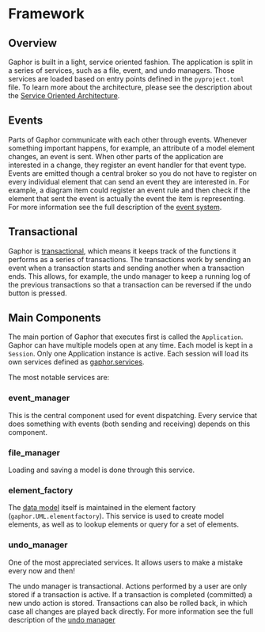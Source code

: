 # Framework

## Overview

Gaphor is built in a light, service oriented fashion. The application is split
in a series of services, such as a file, event, and undo managers. Those
services are loaded based on entry points defined in the `pyproject.toml` file.
To learn more about the architecture, please see the description about the
[Service Oriented Architecture](service_oriented.md).

## Events

Parts of Gaphor communicate with each other through events. Whenever something
important happens, for example, an attribute of a model element changes, an
event is sent. When other parts of the application are interested in a change,
they register an event handler for that event type. Events are emitted though a
central broker so you do not have to register on every individual element that
can send an event they are interested in. For example, a diagram item could
register an event rule and then check if the element that sent the event is
actually the event the item is representing. For more information see the full
description of the [event system](event_system.md).

## Transactional

Gaphor is [transactional](transaction.md), which means it keeps track of the functions it
performs as a series of transactions. The transactions work by sending an
event when a transaction starts and sending another when a transaction ends.
This allows, for example, the undo manager to keep a running log of the
previous transactions so that a transaction can be reversed if the undo
button is pressed.

## Main Components

The main portion of Gaphor that executes first is called the `Application`.
Gaphor can have multiple models open at any time. Each model is kept in a
`Session`.
Only one Application instance is active. Each session will load its own
services defined as [gaphor.services](service_oriented.md).

The most notable services are:

### event_manager

This is the central component used for event dispatching. Every service that
does something with events (both sending and receiving) depends on this
component.

### file_manager

Loading and saving a model is done through this service.

### element_factory

The [data model](datamodel.md) itself is maintained in the element factory
(`gaphor.UML.elementfactory`). This service is used to create model elements,
as well as to lookup elements or query for a set of elements.

### undo_manager

One of the most appreciated services. It allows users to make a mistake every
now and then!

The undo manager is transactional. Actions performed by a user are only stored
if a transaction is active. If a transaction is completed (committed) a new
undo action is stored. Transactions can also be rolled back, in which case all
changes are played back directly. For more information see the full description
of the [undo manager](undo.md)
